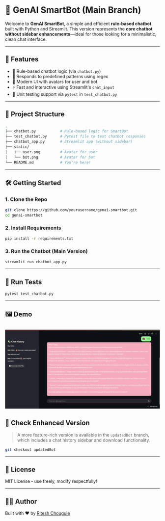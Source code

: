 # 🤖 GenAI SmartBot (Main Branch)

Welcome to **GenAI SmartBot**, a simple and efficient **rule-based chatbot** built with Python and Streamlit. This version represents the **core chatbot** **without sidebar enhancements**—ideal for those looking for a minimalistic, clean chat interface.

---

## 🚀 Features

- 🎯 Rule-based chatbot logic (via `chatbot.py`)
- 🧠 Responds to predefined patterns using regex
- 💬 Modern UI with avatars for user and bot
- ⚡ Fast and interactive using Streamlit's `chat_input`
- 🧪 Unit testing support via `pytest` in `test_chatbot.py`

---

## 📂 Project Structure

```bash
.
├── chatbot.py           # Rule-based logic for SmartBot
├── test_chatbot.py      # Pytest file to test chatbot responses
├── chatbot_app.py       # Streamlit app (without sidebar)
├── static/
│   ├── user.png         # Avatar for user
│   └── bot.png          # Avatar for bot
└── README.md            # You're here!
```

---

## 🛠️ Getting Started

### 1. Clone the Repo

```bash
git clone https://github.com/yourusername/genai-smartbot.git
cd genai-smartbot
```

### 2. Install Requirements

```bash
pip install -r requirements.txt
```

### 3. Run the Chatbot (Main Version)

```bash
streamlit run chatbot_app.py
```

---

## 🧪 Run Tests

```bash
pytest test_chatbot.py
```

---

## 🖼️ Demo
![Chatbot Demo](/static/chatbot_demo.gif)
---

## 🌱 Check Enhanced Version

> A more feature-rich version is available in the `updatedBot` branch, which includes a chat history sidebar and download functionality.

```bash
git checkout updatedBot
```

---

## 📃 License

MIT License - use freely, modify respectfully!

---

## 👨‍💻 Author

Built with ❤️ by [Ritesh Chougule](https://github.com/RiteshRC96)

